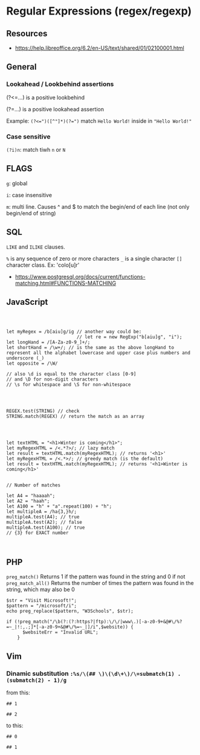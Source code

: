 # Regular Expressions (regex/regexp)

## Resources
- <https://help.libreoffice.org/6.2/en-US/text/shared/01/02100001.html>




## General

### Lookahead / Lookbehind assertions

(?<=...) is a positive lookbehind

(?=...) is a positive lookahead assertion

Example:
`(?<=")([^"]*)(?=")` match `Hello World!` inside in `"Hello World!"` 


### Case sensitive
`(?i)n`: match tiwh `n` or `N`



## FLAGS
`g`: global

`i`: case insensitive 

`m`:  multi line. Causes ^ and $ to match the begin/end of each line (not only begin/end of string)










## SQL
`LIKE` and `ILIKE` clauses.

`%` is any sequence of zero or more characters
`_` is a single character
`[]` character class. Ex: 'colo[u]r'



- <https://www.postgresql.org/docs/current/functions-matching.html#FUNCTIONS-MATCHING>






















## JavaScript

```



let myRegex = /b[aiu]g/ig // another way could be:
						  // let re = new RegExp("b[aiu]g", "i");
let longHand = /[A-Za-z0-9_]+/;
let shortHand = /\w+/; // is the same as the above longHand to represent all the alphabet lowercase and upper case plus numbers and underscore (_)
let opposite = /\W/

// also \d is equal to the character class [0-9]
// and \D for non-digit characters
// \s for whitespace and \S for non-whitespace




REGEX.test(STRING) // check
STRING.match(REGEX) // return the match as an array




let textHTML = "<h1>Winter is coming</h1>";
let myRegexHTML = /<.*?>/; // lazy match
let result = textHTML.match(myRegexHTML); // returns '<h1>'
let myRegexHTML = /<.*>/; // greedy match (is the default)
let result = textHTML.match(myRegexHTML); // returns '<h1>Winter is coming</h1>'


// Number of matches

let A4 = "haaaah";
let A2 = "haah";
let A100 = "h" + "a".repeat(100) + "h";
let multipleA = /ha{3,}h/;
multipleA.test(A4); // true
multipleA.test(A2); // false
multipleA.test(A100); // true
// {3} for EXACT number



```









## PHP


`preg_match()` Returns 1 if the pattern was found in the string and 0 if not
`preg_match_all()` Returns the number of times the pattern was found in the string, which may also be 0

```
$str = "Visit Microsoft!";
$pattern = "/microsoft/i";
echo preg_replace($pattern, "W3Schools", $str);

```

```
if (!preg_match("/\b(?:(?:https?|ftp):\/\/|www\.)[-a-z0-9+&@#\/%?=~_|!:,.;]*[-a-z0-9+&@#\/%=~_|]/i",$website)) {
      $websiteErr = "Invalid URL";
    }    
```


















## Vim


### Dinamic substitution `:%s/\(## \)\(\d\+\)/\=submatch(1) . (submatch(2) - 1)/g`

from this:
```
## 1

## 2
```

to this:

```
## 0

## 1
```